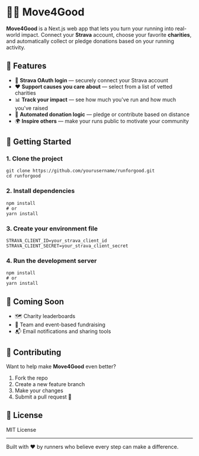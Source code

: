 # 🏃‍♂️ Move4Good

**Move4Good** is a Next.js web app that lets you turn your running into real-world impact. Connect your **Strava** account, choose your favorite **charities**, and automatically collect or pledge donations based on your running activity.

## 🌟 Features

- 🔐 **Strava OAuth login** — securely connect your Strava account
- ❤️ **Support causes you care about** — select from a list of vetted charities
- 📊 **Track your impact** — see how much you've run and how much you've raised
- 💸 **Automated donation logic** — pledge or contribute based on distance
- 🌍 **Inspire others** — make your runs public to motivate your community

## 🔧 Getting Started

### 1. Clone the project

```
git clone https://github.com/yourusername/runforgood.git
cd runforgood
```

### 2. Install dependencies

```
npm install
# or
yarn install
```

### 3. Create your environment file

```
STRAVA_CLIENT_ID=your_strava_client_id
STRAVA_CLIENT_SECRET=your_strava_client_secret
```

### 4. Run the development server

```
npm install
# or
yarn install
```
## 🧪 Coming Soon

- 🗺️ Charity leaderboards  
- 🏅 Team and event-based fundraising  
- 📬 Email notifications and sharing tools  

## 🤝 Contributing

Want to help make **Move4Good** even better?

1. Fork the repo  
2. Create a new feature branch  
3. Make your changes  
4. Submit a pull request 🙌  

## 📄 License

MIT License

---

Built with ❤️ by runners who believe every step can make a difference.
